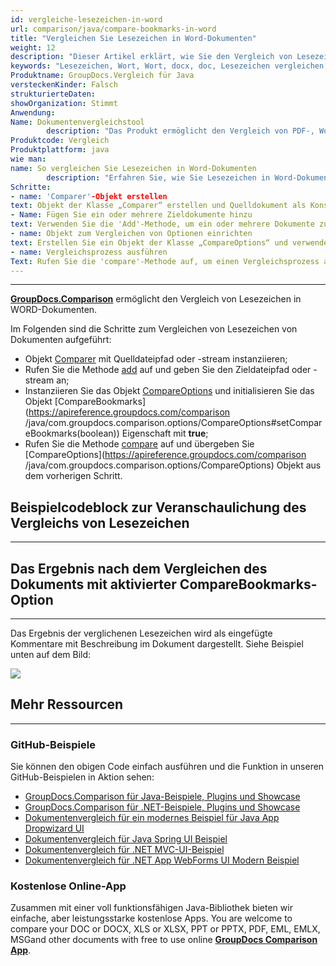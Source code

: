 ```yaml
---
id: vergleiche-lesezeichen-in-word
url: comparison/java/compare-bookmarks-in-word
title: "Vergleichen Sie Lesezeichen in Word-Dokumenten"
weight: 12
description: "Dieser Artikel erklärt, wie Sie den Vergleich von Lesezeichen für das Word-Format in GroupDocs.Comparison für Java aktivieren."
keywords: "Lesezeichen, Wort, Wort, docx, doc, Lesezeichen vergleichen, Wortlesezeichen, CompareBookmarks, Lesezeichenvergleich"
Produktname: GroupDocs.Vergleich für Java
versteckenKinder: Falsch
strukturierteDaten:
showOrganization: Stimmt
Anwendung:
Name: Dokumentenvergleichstool
        description: "Das Produkt ermöglicht den Vergleich von PDF-, Word-, Excel-, PowerPoint-, AutoCad-, Bild-, Code- und vielen weiteren Dateiformaten. Die Vergleichs-API unterstützt auch das Akzeptieren oder Ablehnen von Änderungen, das Extrahieren von Dokumentinformationen und das Erstellen von Vergleichsberichten"
Produktcode: Vergleich
Produktplattform: java
wie man:
name: So vergleichen Sie Lesezeichen in Word-Dokumenten
        description: "Erfahren Sie, wie Sie Lesezeichen in Word-Dokumenten vergleichen"
Schritte:
- name: 'Comparer'-Objekt erstellen
text: Objekt der Klasse „Comparer“ erstellen und Quelldokument als Konstruktorargument übergeben
- Name: Fügen Sie ein oder mehrere Zieldokumente hinzu
text: Verwenden Sie die 'Add'-Methode, um ein oder mehrere Dokumente zum Vergleichen hinzuzufügen
- name: Objekt zum Vergleichen von Optionen einrichten
text: Erstellen Sie ein Objekt der Klasse „CompareOptions“ und verwenden Sie seine Methode „setCompareBookmarks(true)“, um den Lesezeichenvergleich zu aktivieren
- name: Vergleichsprozess ausführen
Text: Rufen Sie die 'compare'-Methode auf, um einen Vergleichsprozess auszuführen, der Vergleichsoptionen als zweites Argument übergibt
---
```


***

**[GroupDocs.Comparison](https://products.groupdocs.com/comparison)** ermöglicht den Vergleich von Lesezeichen in WORD-Dokumenten.

Im Folgenden sind die Schritte zum Vergleichen von Lesezeichen von Dokumenten aufgeführt:

* Objekt [Comparer](https://apireference.groupdocs.com/comparison/java/com.groupdocs.comparison/Comparer) mit Quelldateipfad oder -stream instanziieren;
* Rufen Sie die Methode [add](https://apireference.groupdocs.com/comparison/java/com.groupdocs.comparison/Comparer#add(java.lang.String)) auf und geben Sie den Zieldateipfad oder -stream an;
* Instanziieren Sie das Objekt [CompareOptions](https://apireference.groupdocs.com/comparison/java/com.groupdocs.comparison.options/CompareOptions) und initialisieren Sie das Objekt [CompareBookmarks](https://apireference.groupdocs.com/comparison /java/com.groupdocs.comparison.options/CompareOptions#setCompareBookmarks(boolean)) Eigenschaft mit **true**;
* Rufen Sie die Methode [compare](https://apireference.groupdocs.com/comparison/java/com.groupdocs.comparison/Comparer#compare()) auf und übergeben Sie [CompareOptions](https://apireference.groupdocs.com/comparison /java/com.groupdocs.comparison.options/CompareOptions) Objekt aus dem vorherigen Schritt.

## Beispielcodeblock zur Veranschaulichung des Vergleichs von Lesezeichen

---

<script src="https://gist.github.com/groupdocs-comparison-gists/11f02eec9356367c4bd7ac9810114caa.js"></script>

## Das Ergebnis nach dem Vergleichen des Dokuments mit aktivierter CompareBookmarks-Option

---

Das Ergebnis der verglichenen Lesezeichen wird als eingefügte Kommentare mit Beschreibung im Dokument dargestellt. Siehe Beispiel unten auf dem Bild:

![](comparison/java/images/compared-bookmarks.png)

## Mehr Ressourcen

---
### GitHub-Beispiele
Sie können den obigen Code einfach ausführen und die Funktion in unseren GitHub-Beispielen in Aktion sehen:

* [GroupDocs.Comparison für Java-Beispiele, Plugins und Showcase](https://github.com/groupdocs-comparison/GroupDocs.Comparison-for-Java)
* [GroupDocs.Comparison für .NET-Beispiele, Plugins und Showcase](https://github.com/groupdocs-comparison/GroupDocs.Comparison-for-.NET)
* [Dokumentenvergleich für ein modernes Beispiel für Java App Dropwizard UI](https://github.com/groupdocs-comparison/GroupDocs.Comparison-for-Java-Dropwizard)
* [Dokumentenvergleich für Java Spring UI Beispiel](https://github.com/groupdocs-comparison/GroupDocs.Comparison-for-Java-Spring)
* [Dokumentenvergleich für .NET MVC-UI-Beispiel](https://github.com/groupdocs-comparison/GroupDocs.Comparison-for-.NET-MVC)
* [Dokumentenvergleich für .NET App WebForms UI Modern Beispiel](https://github.com/groupdocs-comparison/GroupDocs.Comparison-for-.NET-WebForms)
    


### Kostenlose Online-App
Zusammen mit einer voll funktionsfähigen Java-Bibliothek bieten wir einfache, aber leistungsstarke kostenlose Apps.
You are welcome to compare your DOC or DOCX, XLS or XLSX, PPT or PPTX, PDF, EML, EMLX, MSGand other documents with free to use online **[GroupDocs Comparison App](https://products.groupdocs.app/comparison)**.

